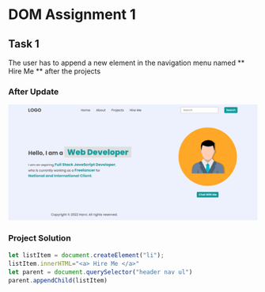 # DOM Assignment 1
## Task 1
The user has to append a new element in the navigation menu named ** Hire Me ** after the projects

### After Update
![Hire Me added](./firstAssignmentImage/task1Output.png)

### Project Solution
```javascript
let listItem = document.createElement("li");
listItem.innerHTML="<a> Hire Me </a>"
let parent = document.querySelector("header nav ul")
parent.appendChild(listItem)
```